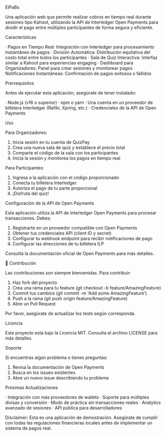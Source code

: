 ElPaBs

Una aplicación web que permite realizar cobros en tiempo real durante sesiones tipo Kahoot, utilizando la API de Interledger Open Payments para dividir el pago entre múltiples participantes de forma segura y eficiente.

Características

· Pagos en Tiempo Real: Integración con Interledger para procesamiento instantáneo de pagos
· División Automática: Distribución equitativa del costo total entre todos los participantes
· Sala de Quiz Interactiva: Interfaz similar a Kahoot para experiencias engaging
· Dashboard para Organizadores: Panel para crear sesiones y monitorear pagos
· Notificaciones Instantáneas: Confirmación de pagos exitosos o fallidos

Prerrequisitos

Antes de ejecutar esta aplicación, asegúrate de tener instalado:

· Node.js (v16 o superior)
· npm o yarn
· Una cuenta en un proveedor de billetera Interledger (Rafiki, Xpring, etc.)
· Credenciales de la API de Open Payments

Uso

Para Organizadores:

1. Inicia sesión en tu cuenta de QuizPay
2. Crea una nueva sala de quiz y establece el precio total
3. Comparte el código de la sala con los participantes
4. Inicia la sesión y monitorea los pagos en tiempo real

Para Participantes:

1. Ingresa a la aplicación con el código proporcionado
2. Conecta tu billetera Interledger
3. Autoriza el pago de tu parte proporcional
4. ¡Disfruta del quiz!

Configuración de la API de Open Payments

Esta aplicación utiliza la API de Interledger Open Payments para procesar transacciones. Debes:

1. Registrarte en un proveedor compatible con Open Payments
2. Obtener tus credenciales API (client ID y secret)
3. Configurar tu webhook endpoint para recibir notificaciones de pago
4. Configurar las direcciones de tu billetera ILP

Consulta la documentación oficial de Open Payments para más detalles.

🤝 Contribución

Las contribuciones son siempre bienvenidas. Para contribuir:

1. Haz fork del proyecto
2. Crea una rama para tu feature (git checkout -b feature/AmazingFeature)
3. Commit tus cambios (git commit -m 'Add some AmazingFeature')
4. Push a la rama (git push origin feature/AmazingFeature)
5. Abre un Pull Request

Por favor, asegúrate de actualizar los tests según corresponda.

Licencia

Este proyecto está bajo la Licencia MIT. Consulta el archivo LICENSE para más detalles.

Soporte

Si encuentras algún problema o tienes preguntas:

1. Revisa la documentación de Open Payments
2. Busca en los issues existentes
3. Abre un nuevo issue describiendo tu problema

Próximas Actualizaciones

· Integración con más proveedores de wallets
· Soporte para múltiples divisas y conversión
· Modo de práctica sin transacciones reales
· Analytics avanzado de sesiones
· API pública para desarrolladores

Disclaimer: Esta es una aplicación de demostración. Asegúrate de cumplir con todas las regulaciones financieras locales antes de implementar un sistema de pagos real.